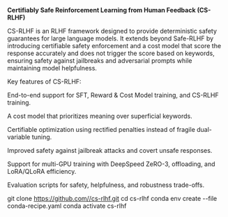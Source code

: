 **Certifiably Safe Reinforcement Learning from Human Feedback (CS-RLHF)**

CS-RLHF is an RLHF framework designed to provide deterministic safety guarantees for large language models.
It extends beyond Safe-RLHF by introducing certifiable safety enforcement and a cost model that score the response accurately and does not trigger the score based on keywords, ensuring safety against jailbreaks and adversarial prompts while maintaining model helpfulness.

Key features of CS-RLHF:

End-to-end support for SFT, Reward & Cost Model training, and CS-RLHF training.

A cost model that prioritizes meaning over superficial keywords.

Certifiable optimization using rectified penalties instead of fragile dual-variable tuning.

Improved safety against jailbreak attacks and covert unsafe responses.

Support for multi-GPU training with DeepSpeed ZeRO-3, offloading, and LoRA/QLoRA efficiency.

Evaluation scripts for safety, helpfulness, and robustness trade-offs.

git clone [https://github.com/<anon-org>/cs-rlhf.git](https://github.com/VocenInquisitor/CS_RLHF.git)
cd cs-rlhf
conda env create --file conda-recipe.yaml
conda activate cs-rlhf
